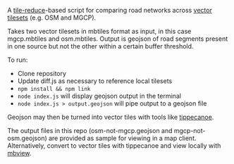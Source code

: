 A [tile-reduce](https://github.com/mapbox/tile-reduce)-based script for comparing road networks across [vector tilesets](https://github.com/mapbox/vector-tile-spec) (e.g. OSM and MGCP).

Takes two vector tilesets in mbtiles format as input, in this case mgcp.mbtiles and osm.mbtiles. Output is geojson of road segments present in one source but not the other within a certain buffer threshold. 

To run:

* Clone repository
* Update diff.js as necessary to reference local tilesets
* `npm install && npm link`
* `node index.js` will display geojson output in the terminal
* `node index.js > output.geojson` will pipe output to a geojson file

Geojson may then be turned into vector tiles with tools like [tippecanoe](https://github.com/mapbox/tippecanoe).

The output files in this repo (osm-not-mgcp.geojson and mgcp-not-osm.geojson) are provided as sample for viewing in a map client. Alternatively, convert to vector tiles with tippecanoe and view locally with [mbview](https://github.com/mapbox/mbview).
